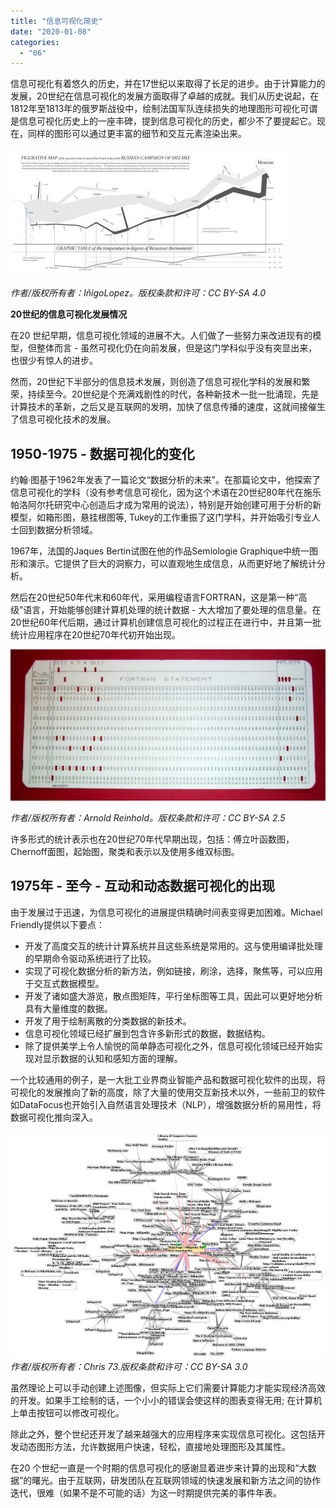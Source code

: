 ```yaml
---
title: "信息可视化简史"
date: "2020-01-08"
categories: 
  - "06"
---
```


信息可视化有着悠久的历史，并在17世纪以来取得了长足的进步。由于计算能力的发展，20世纪在信息可视化的发展方面取得了卓越的成就。我们从历史说起，在1812年至1813年的俄罗斯战役中，绘制法国军队连续损失的地理图形可视化可谓是信息可视化历史上的一座丰碑，提到信息可视化的历史，都少不了要提起它。现在，同样的图形可以通过更丰富的细节和交互元素渲染出来。

![668b499be8a30ff296242b16962093e9](images/668b499be8a30ff296242b16962093e9.jpeg)

_作者/版权所有者：IñigoLopez。版权条款和许可：CC BY-SA 4.0_

**20世纪的信息可视化发展情况**

在20 世纪早期，信息可视化领域的进展不大。人们做了一些努力来改进现有的模型，但整体而言 - 虽然可视化仍在向前发展，但是这门学科似乎没有突显出来，也很少有惊人的进步。

然而，20世纪下半部分的信息技术发展，则创造了信息可视化学科的发展和繁荣，持续至今。20世纪是个充满戏剧性的时代，各种新技术一批一批涌现，先是计算技术的革新，之后又是互联网的发明，加快了信息传播的速度，这就间接催生了信息可视化技术的发展。

## **1950-1975 - 数据可视化的变化**

约翰·图基于1962年发表了一篇论文“数据分析的未来”。在那篇论文中，他探索了信息可视化的学科（没有参考信息可视化，因为这个术语在20世纪80年代在施乐帕洛阿尔托研究中心创造后才成为常用的说法），特别是开始创建可用于分析的新模型，如箱形图，悬挂根图等, Tukey的工作重振了这门学科，并开始吸引专业人士回到数据分析领域。

1967年，法国的Jaques Bertin试图在他的作品Semiologie Graphique中统一图形和演示。它提供了巨大的洞察力，可以直观地生成信息，从而更好地了解统计分析。

然后在20世纪50年代末和60年代，采用编程语言FORTRAN，这是第一种“高级”语言，开始能够创建计算机处理的统计数据 - 大大增加了要处理的信息量。在20世纪60年代后期，通过计算机创建信息可视化的过程正在进行中，并且第一批统计应用程序在20世纪70年代初开始出现。

![1fdf1dfff3465175cd32c9c4f0b15545](images/1fdf1dfff3465175cd32c9c4f0b15545.jpeg)

_作者/版权所有者：Arnold Reinhold。版权条款和许可：CC BY-SA 2.5_

许多形式的统计表示也在20世纪70年代早期出现，包括：傅立叶函数图，Chernoff面图，起始图，聚类和表示以及使用多维双标图。

## **1975年 - 至今 - 互动和动态数据可视化的出现**

由于发展过于迅速，为信息可视化的进展提供精确时间表变得更加困难。Michael Friendly提供以下要点：

- 开发了高度交互的统计计算系统并且这些系统是常用的。这与使用编译批处理的早期命令驱动系统进行了比较。
- 实现了可视化数据分析的新方法，例如链接，刷涂，选择，聚焦等，可以应用于交互式数据模型。
- 开发了诸如盛大游览，散点图矩阵，平行坐标图等工具，因此可以更好地分析具有大量维度的数据。
- 开发了用于绘制离散的分类数据的新技术。
- 信息可视化领域已经扩展到包含许多新形式的数据，数据结构。
- 除了提供美学上令人愉悦的简单静态可视化之外，信息可视化领域已经开始实现对显示数据的认知和感知方面的理解。

一个比较通用的例子，是一大批工业界商业智能产品和数据可视化软件的出现，将可视化的发展推向了新的高度，除了大量的使用交互新技术以外，一些前卫的软件如DataFocus也开始引入自然语言处理技术（NLP），增强数据分析的易用性，将数据可视化推向深入。

![002d5027dac8d217b47b42aff51d8975](images/002d5027dac8d217b47b42aff51d8975.jpeg) _作者/版权所有者：Chris 73.版权条款和许可：CC BY-SA 3.0_

虽然理论上可以手动创建上述图像，但实际上它们需要计算能力才能实现经济高效的开发。如果手工绘制的话，一个小小的错误会使这样的图表变得无用; 在计算机上单击按钮可以修改可视化。

除此之外，整个世纪还开发了越来越强大的应用程序来实现信息可视化。这包括开发动态图形方法，允许数据用户快速，轻松，直接地处理图形及其属性。

在20 个世纪一直是一个时期的信息可视化的感谢显着进步来计算的出现和“大数据”的曙光。由于互联网，研发团队在互联网领域的快速发展和新方法之间的协作迭代，很难（如果不是不可能的话）为这一时期提供完美的事件年表。
